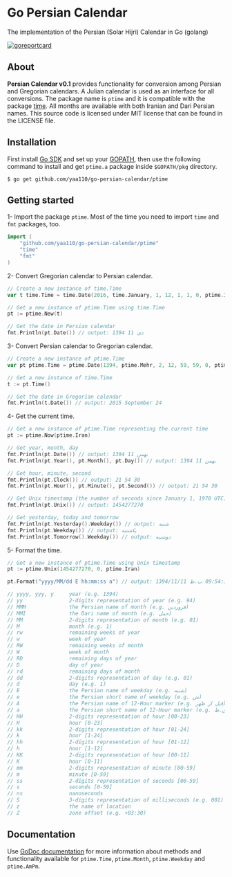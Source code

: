 Go Persian Calendar
===================
The implementation of the Persian (Solar Hijri) Calendar in Go (golang)

[![goreportcard](http://goreportcard.com/badge/yaa110/go-persian-calendar)](http://goreportcard.com/report/yaa110/go-persian-calendar)

## About
**Persian Calendar v0.1** provides functionality for conversion among Persian and Gregorian calendars. A Julian calendar is used as an interface for all conversions. The package name is `ptime` and it is compatible with the package [time](https://golang.org/pkg/time). All months are available with both Iranian and Dari Persian names. This source code is licensed under MIT license that can be found in the LICENSE file.

## Installation
First install [Go SDK](https://golang.org/dl) and set up your [GOPATH](http://golang.org/doc/code.html#GOPATH), then use the following command to install and get `ptime.a` package inside `$GOPATH/pkg` directory.

```
$ go get github.com/yaa110/go-persian-calendar/ptime
```

## Getting started
1- Import the package `ptime`. Most of the time you need to import `time` and `fmt` packages, too.

```go
import (
    "github.com/yaa110/go-persian-calendar/ptime"
    "time"
    "fmt"
)
```

2- Convert Gregorian calendar to Persian calendar.

```go
// Create a new instance of time.Time
var t time.Time = time.Date(2016, time.January, 1, 12, 1, 1, 0, ptime.Iran)

// Get a new instance of ptime.Time using time.Time
pt := ptime.New(t)

// Get the date in Persian calendar
fmt.Println(pt.Date()) // output: 1394 دی 11
```

3- Convert Persian calendar to Gregorian calendar.

```go
// Create a new instance of ptime.Time
var pt ptime.Time = ptime.Date(1394, ptime.Mehr, 2, 12, 59, 59, 0, ptime.Iran)

// Get a new instance of time.Time
t := pt.Time()

// Get the date in Gregorian calendar
fmt.Println(t.Date()) // output: 2015 September 24
```

4- Get the current time.

```go
// Get a new instance of ptime.Time representing the current time
pt := ptime.Now(ptime.Iran)

// Get year, month, day
fmt.Println(pt.Date()) // output: 1394 بهمن 11
fmt.Println(pt.Year(), pt.Month(), pt.Day()) // output: 1394 بهمن 11

// Get hour, minute, second
fmt.Println(pt.Clock()) // output: 21 54 30
fmt.Println(pt.Hour(), pt.Minute(), pt.Second()) // output: 21 54 30

// Get Unix timestamp (the number of seconds since January 1, 1970 UTC)
fmt.Println(pt.Unix()) // output: 1454277270

// Get yesterday, today and tomorrow
fmt.Println(pt.Yesterday().Weekday()) // output: شنبه
fmt.Println(pt.Weekday()) // output: یکشنبه
fmt.Println(pt.Tomorrow().Weekday()) // output: دوشنبه
```

5- Format the time.

```go
// Get a new instance of ptime.Time using Unix timestamp
pt := ptime.Unix(1454277270, 0, ptime.Iran)

pt.Format("yyyy/MM/dd E hh:mm:ss a") // output: 1394/11/11 یکشنبه 09:54:30 ب.ظ

// yyyy, yyy, y     year (e.g. 1394)
// yy               2-digits representation of year (e.g. 94)
// MMM              the Persian name of month (e.g. فروردین)
// MMI              the Dari name of month (e.g. حمل)
// MM               2-digits representation of month (e.g. 01)
// M                month (e.g. 1)
// rw               remaining weeks of year
// w                week of year
// RW               remaining weeks of month
// W                week of month
// RD               remaining days of year
// D                day of year
// rd               remaining days of month
// dd               2-digits representation of day (e.g. 01)
// d                day (e.g. 1)
// E                the Persian name of weekday (e.g. شنبه)
// e                the Persian short name of weekday (e.g. ش)
// A                the Persian name of 12-Hour marker (e.g. قبل از ظهر)
// a                the Persian short name of 12-Hour marker (e.g. ق.ظ)
// HH               2-digits representation of hour [00-23]
// H                hour [0-23]
// kk               2-digits representation of hour [01-24]
// k                hour [1-24]
// hh               2-digits representation of hour [01-12]
// h                hour [1-12]
// KK               2-digits representation of hour [00-11]
// K                hour [0-11]
// mm               2-digits representation of minute [00-59]
// m                minute [0-59]
// ss               2-digits representation of seconds [00-59]
// s                seconds [0-59]
// ns               nanoseconds
// S                3-digits representation of milliseconds (e.g. 001)
// z                the name of location
// Z                zone offset (e.g. +03:30)
```

## Documentation
Use [GoDoc documentation](https://godoc.org/github.com/yaa110/go-persian-calendar/ptime) for more information about methods and functionality available for `ptime.Time`, `ptime.Month`, `ptime.Weekday` and `ptime.AmPm`.